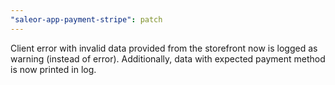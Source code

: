 ```yaml
---
"saleor-app-payment-stripe": patch
---
```


Client error with invalid data provided from the storefront now is logged as warning (instead of error). Additionally, data with expected payment method is now printed in log.
